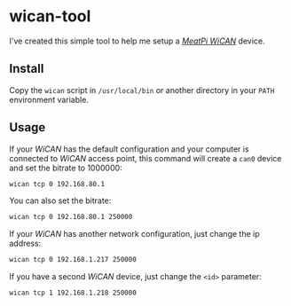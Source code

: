 # wican-tool

I've created this simple tool to help me setup a [*MeatPi
WiCAN*](https://www.meatpi.com/products/wican) device.

## Install

Copy the `wican` script in `/usr/local/bin` or another directory in your `PATH`
environment variable.

## Usage

If your *WiCAN* has the default configuration and your computer is connected
to *WiCAN* access point, this command will create a `can0` device and set the
bitrate to 1000000:

```sh
wican tcp 0 192.168.80.1
```

You can also set the bitrate:

```sh
wican tcp 0 192.168.80.1 250000
```

If your *WiCAN* has another network configuration, just change the ip address:

```sh
wican tcp 0 192.168.1.217 250000
```

If you have a second *WiCAN* device, just change the `<id>` parameter:

```sh
wican tcp 1 192.168.1.218 250000
```
